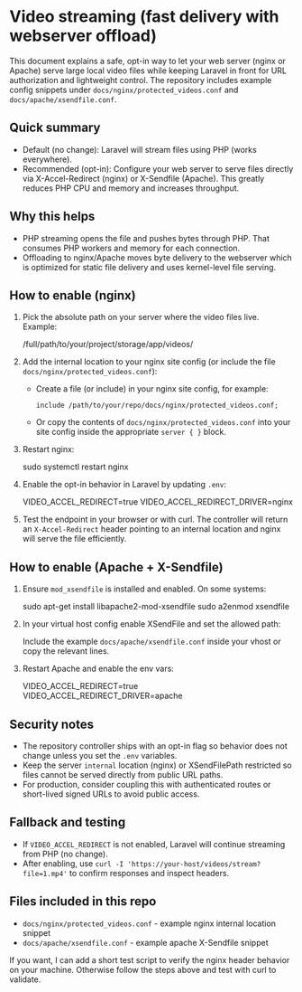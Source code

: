 Video streaming (fast delivery with webserver offload)
===============================================

This document explains a safe, opt-in way to let your web server (nginx or Apache)
serve large local video files while keeping Laravel in front for URL authorization
and lightweight control. The repository includes example config snippets under
`docs/nginx/protected_videos.conf` and `docs/apache/xsendfile.conf`.

Quick summary
-------------
- Default (no change): Laravel will stream files using PHP (works everywhere).
- Recommended (opt-in): Configure your web server to serve files directly via
  X-Accel-Redirect (nginx) or X-Sendfile (Apache). This greatly reduces PHP CPU
  and memory and increases throughput.

Why this helps
---------------
- PHP streaming opens the file and pushes bytes through PHP. That consumes PHP
  workers and memory for each connection.
- Offloading to nginx/Apache moves byte delivery to the webserver which is
  optimized for static file delivery and uses kernel-level file serving.

How to enable (nginx)
----------------------
1. Pick the absolute path on your server where the video files live. Example:

   /full/path/to/your/project/storage/app/videos/

2. Add the internal location to your nginx site config (or include the file
   `docs/nginx/protected_videos.conf`):

   - Create a file (or include) in your nginx site config, for example:
     ```nginx
     include /path/to/your/repo/docs/nginx/protected_videos.conf;
     ```

   - Or copy the contents of `docs/nginx/protected_videos.conf` into your site
     config inside the appropriate `server { }` block.

3. Restart nginx:

   sudo systemctl restart nginx

4. Enable the opt-in behavior in Laravel by updating `.env`:

   VIDEO_ACCEL_REDIRECT=true
   VIDEO_ACCEL_REDIRECT_DRIVER=nginx

5. Test the endpoint in your browser or with curl. The controller will return an
   `X-Accel-Redirect` header pointing to an internal location and nginx will
   serve the file efficiently.

How to enable (Apache + X-Sendfile)
----------------------------------
1. Ensure `mod_xsendfile` is installed and enabled. On some systems:

   sudo apt-get install libapache2-mod-xsendfile
   sudo a2enmod xsendfile

2. In your virtual host config enable XSendFile and set the allowed path:

   Include the example `docs/apache/xsendfile.conf` inside your vhost or copy
   the relevant lines.

3. Restart Apache and enable the env vars:

   VIDEO_ACCEL_REDIRECT=true
   VIDEO_ACCEL_REDIRECT_DRIVER=apache

Security notes
--------------
- The repository controller ships with an opt-in flag so behavior does not
  change unless you set the `.env` variables.
- Keep the server `internal` location (nginx) or XSendFilePath restricted so
  files cannot be served directly from public URL paths.
- For production, consider coupling this with authenticated routes or
  short-lived signed URLs to avoid public access.

Fallback and testing
---------------------
- If `VIDEO_ACCEL_REDIRECT` is not enabled, Laravel will continue streaming
  from PHP (no change).
- After enabling, use `curl -I 'https://your-host/videos/stream?file=1.mp4'`
  to confirm responses and inspect headers.

Files included in this repo
---------------------------
- `docs/nginx/protected_videos.conf` - example nginx internal location snippet
- `docs/apache/xsendfile.conf` - example apache X-Sendfile snippet

If you want, I can add a short test script to verify the nginx header behavior on
your machine. Otherwise follow the steps above and test with curl to validate.

